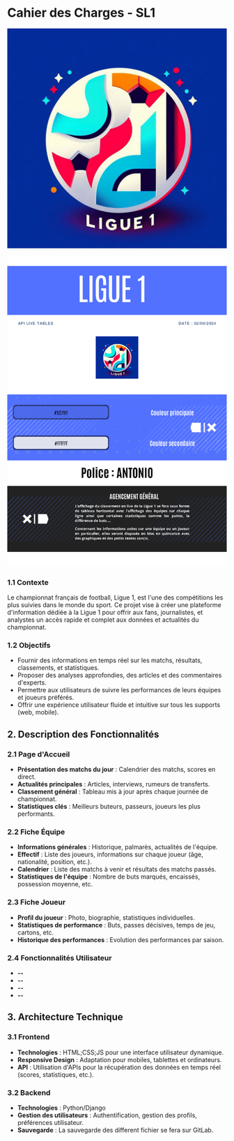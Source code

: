 # Cahier des Charges - SL1

![Mon image](./img/logo_SL1.jpg)


![Mon image](./img/charte.jpg)

### 1.1 Contexte
Le championnat français de football, Ligue 1, est l'une des compétitions les plus suivies dans le monde du sport. Ce projet vise à créer une plateforme d'information dédiée à la Ligue 1 pour offrir aux fans, journalistes, et analystes un accès rapide et complet aux données et actualités du championnat.



### 1.2 Objectifs
- Fournir des informations en temps réel sur les matchs, résultats, classements, et statistiques.
- Proposer des analyses approfondies, des articles et des commentaires d'experts.
- Permettre aux utilisateurs de suivre les performances de leurs équipes et joueurs préférés.
- Offrir une expérience utilisateur fluide et intuitive sur tous les supports (web, mobile).



## 2. Description des Fonctionnalités

### 2.1 Page d'Accueil
- **Présentation des matchs du jour** : Calendrier des matchs, scores en direct.
- **Actualités principales** : Articles, interviews, rumeurs de transferts.
- **Classement général** : Tableau mis à jour après chaque journée de championnat.
- **Statistiques clés** : Meilleurs buteurs, passeurs, joueurs les plus performants.

### 2.2 Fiche Équipe
- **Informations générales** : Historique, palmarès, actualités de l'équipe.
- **Effectif** : Liste des joueurs, informations sur chaque joueur (âge, nationalité, position, etc.).
- **Calendrier** : Liste des matchs à venir et résultats des matchs passés.
- **Statistiques de l'équipe** : Nombre de buts marqués, encaissés, possession moyenne, etc.

### 2.3 Fiche Joueur
- **Profil du joueur** : Photo, biographie, statistiques individuelles.
- **Statistiques de performance** : Buts, passes décisives, temps de jeu, cartons, etc.
- **Historique des performances** : Evolution des performances par saison.



### 2.4 Fonctionnalités Utilisateur
- **--**
- **--**
- **--**
- **--**


## 3. Architecture Technique

### 3.1 Frontend
- **Technologies** : HTML;CSS;JS pour une interface utilisateur dynamique.
- **Responsive Design** : Adaptation pour mobiles, tablettes et ordinateurs.
- **API** : Utilisation d'APIs pour la récupération des données en temps réel (scores, statistiques, etc.).

### 3.2 Backend
- **Technologies** :  Python/Django
- **Gestion des utilisateurs** : Authentification, gestion des profils, préférences utilisateur.
- **Sauvegarde** : La sauvegarde des different fichier se fera sur GitLab.

